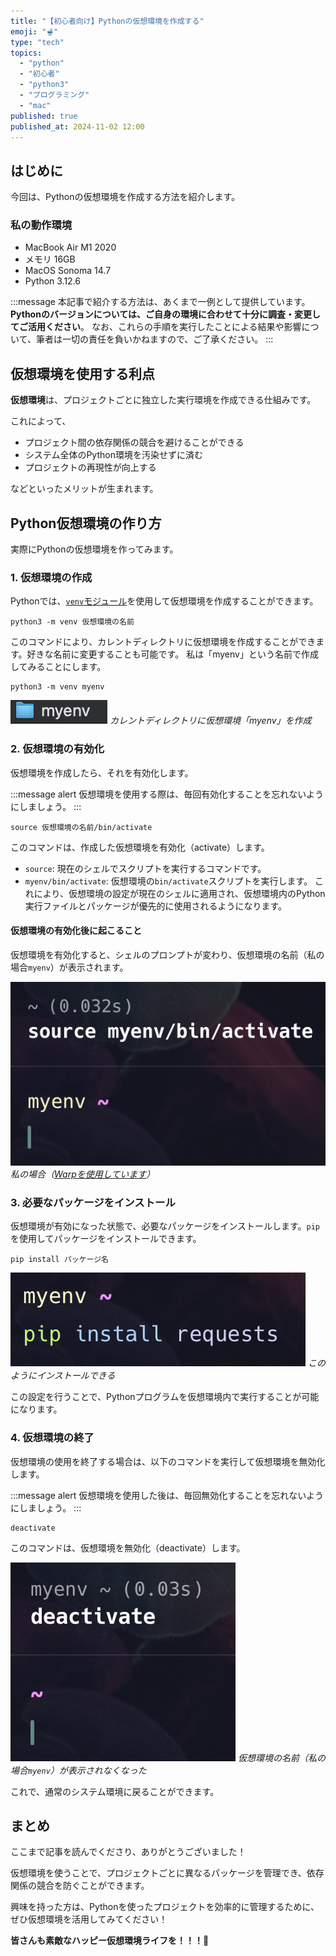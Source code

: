 ```yaml
---
title: "【初心者向け】Pythonの仮想環境を作成する"
emoji: "🫕"
type: "tech"
topics:
  - "python"
  - "初心者"
  - "python3"
  - "プログラミング"
  - "mac"
published: true
published_at: 2024-11-02 12:00
---
```


## はじめに

今回は、Pythonの仮想環境を作成する方法を紹介します。

### 私の動作環境
- MacBook Air M1 2020
- メモリ 16GB
- MacOS Sonoma 14.7
- Python 3.12.6

:::message
本記事で紹介する方法は、あくまで一例として提供しています。
**Pythonのバージョンについては、ご自身の環境に合わせて十分に調査・変更してご活用ください**。
なお、これらの手順を実行したことによる結果や影響について、筆者は一切の責任を負いかねますので、ご了承ください。
:::

## 仮想環境を使用する利点

**仮想環境**は、プロジェクトごとに独立した実行環境を作成できる仕組みです。

これによって、

- プロジェクト間の依存関係の競合を避けることができる
- システム全体のPython環境を汚染せずに済む
- プロジェクトの再現性が向上する

などといったメリットが生まれます。

## Python仮想環境の作り方

実際にPythonの仮想環境を作ってみます。

### 1. 仮想環境の作成

Pythonでは、[`venv`モジュール](https://docs.python.org/ja/3/library/venv.html)を使用して仮想環境を作成することができます。

```:仮想環境の作成コマンド
python3 -m venv 仮想環境の名前
```

このコマンドにより、カレントディレクトリに仮想環境を作成することができます。好きな名前に変更することも可能です。
私は「myenv」という名前で作成してみることにします。

```:私の場合
python3 -m venv myenv
```

![](/images/sankaku35/1.png)
*カレントディレクトリに仮想環境「myenv」を作成*

### 2. 仮想環境の有効化

仮想環境を作成したら、それを有効化します。

:::message alert
仮想環境を使用する際は、毎回有効化することを忘れないようにしましょう。
:::

```
source 仮想環境の名前/bin/activate
```

このコマンドは、作成した仮想環境を有効化（activate）します。

- `source`: 現在のシェルでスクリプトを実行するコマンドです。
- `myenv/bin/activate`: 仮想環境の`bin/activate`スクリプトを実行します。
これにより、仮想環境の設定が現在のシェルに適用され、仮想環境内のPython実行ファイルとパッケージが優先的に使用されるようになります。

#### 仮想環境の有効化後に起こること

仮想環境を有効化すると、シェルのプロンプトが変わり、仮想環境の名前（私の場合`myenv`）が表示されます。

![](/images/sankaku35/2.png)
*私の場合（[Warpを使用しています](https://zenn.dev/joho0724/articles/sankaku0724-newcreate11)）*

### 3. 必要なパッケージをインストール

仮想環境が有効になった状態で、必要なパッケージをインストールします。`pip`を使用してパッケージをインストールできます。

```
pip install パッケージ名
```

![](/images/sankaku35/3.png)
*このようにインストールできる*

この設定を行うことで、Pythonプログラムを仮想環境内で実行することが可能になります。

### 4. 仮想環境の終了

仮想環境の使用を終了する場合は、以下のコマンドを実行して仮想環境を無効化します。

:::message alert
仮想環境を使用した後は、毎回無効化することを忘れないようにしましょう。
:::

```
deactivate
```

このコマンドは、仮想環境を無効化（deactivate）します。

![](/images/sankaku35/4.png)
*仮想環境の名前（私の場合`myenv`）が表示されなくなった*

これで、通常のシステム環境に戻ることができます。

## まとめ

ここまで記事を読んでくださり、ありがとうございました！

仮想環境を使うことで、プロジェクトごとに異なるパッケージを管理でき、依存関係の競合を防ぐことができます。

興味を持った方は、Pythonを使ったプロジェクトを効率的に管理するために、ぜひ仮想環境を活用してみてください！

**皆さんも素敵なハッピー仮想環境ライフを！！！🌸**
